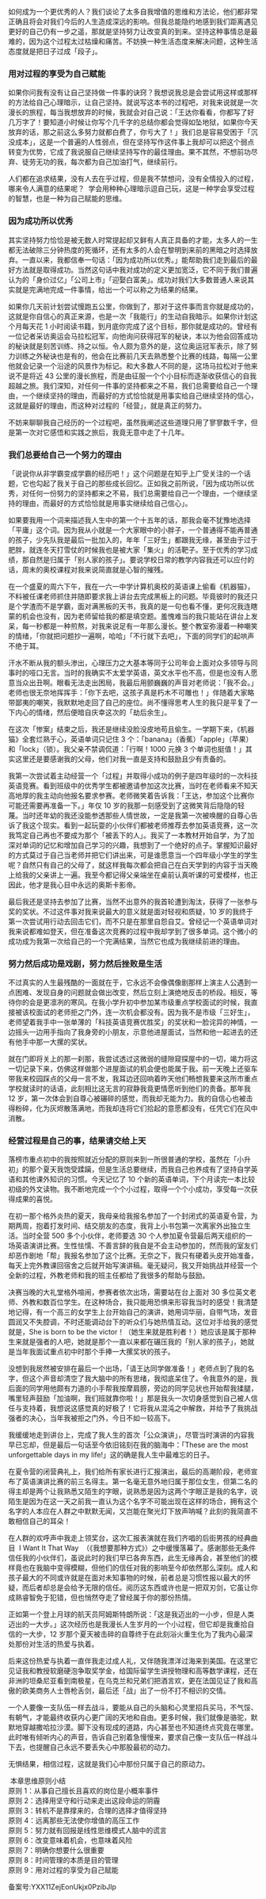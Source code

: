 如何成为一个更优秀的人？我们谈论了太多自我增值的思维和方法论，他们都非常正确且将会对我们今后的人生造成深远的影响。但我总能隐约地感到我们距离遇见更好的自己仍有一步之遥，那就是坚持努力让改变真的到来。坚持这种事情总是最难的，因为这个过程太过枯燥和痛苦。不妨换一种生活态度来解决问题，这种生活态度就是把日子过成「段子」。 

### 用对过程的享受为自己赋能 

如果你问我有没有让自己坚持做一件事的诀窍？我想说我总是会尝试用这样或那样的方法给自己心理暗示，让自己坚持。就说写这本书的过程吧，对我来说就是一次漫长的旅程，每当我想放弃的时候，我就会对自己说：「王达你看看，你都写了好几万字了！要知道小时候让你写个几千字的总结你都会觉得如坠地狱，如果你今天放弃的话，那之前这么多努力就都白费了，你亏大了！」我们总是容易受困于「沉没成本」，这是一个普遍的人性弱点，但在坚持写作这件事上我却可以把这个弱点转变为优势，它成了我说服自己继续坚持写作的最佳理由。果不其然，不想前功尽弃、徒劳无功的我，每次都为自己加油打气，继续前行。 

人们都在追求结果，没有人去在乎过程，但是我不禁想问，没有全情投入的过程，哪来令人满意的结果呢？  学会用种种心理暗示逗自己玩，这是一种学会享受过程的智慧，也是一种为自己赋能的思维。  

### 因为成功所以优秀 

其实坚持努力恰恰是被无数人时常提起却又鲜有人真正具备的才能，太多人的一生都无法破除三分钟热度的死循环，还有太多的人会在黎明到来前的黑暗之时选择放弃。一直以来，我都信奉一句话：「因为成功所以优秀。」能帮助我们走到最后的最好方法就是取得成功。当然这句话中我对成功的定义更加宽泛，它不同于我们普遍认为的「身价过亿」「公司上市」「迎娶白富美」。成功对我们大多数普通人来说其实就是完满地完成一件事情，给出一个可以称之为结果的结果。 

如果你几天前计划尝试慢跑五公里，你做到了，那对于这件事而言你就是成功的，这就是你自信心的真正来源，也是一次「我能行」的生动自我暗示。如果你计划这个月每天花 1 小时阅读书籍，到月底你完成了这个目标，那你就是成功的。曾经有一位记者采访奥运会马拉松冠军，向他询问获得冠军的秘诀，本以为他会回答成功的秘诀就是刻苦训练、持之以恒。令人颇为意外的是，这位奥运冠军表示，除了努力训练之外秘诀也是有的，他会在比赛前几天去熟悉整个比赛的线路，每隔一公里他就会记录一个沿途的风景作为标记。和大多数人不同的是，这场马拉松对于他来说不是将近 43 公里的漫长旅程，而是由征服一个个小目标而逐渐收获信心的自我超越之旅。我们深知，对任何一件事的坚持都来之不易，我们总需要给自己一个理由，一个继续坚持的理由，而最好的方式恰恰就是用事实给自己继续坚持的信心，这就是最好的理由，而这种对过程的「经营」，就是真正的努力。 

不妨来聊聊我自己经历的一个过程吧，虽然我阐述这些道理只用了寥寥数千字，但是第一次对它感悟和实践之旅后，我竟无意中走了十几年。 

### 我们总要给自己一个努力的理由 

「说说你从非学霸变成学霸的经历吧！」这个问题是在知乎上广受关注的一个话题，它也勾起了我关于自己的那些成长回忆。正如我之前所说，「因为成功所以优秀，对任何一份努力的坚持都来之不易，我们总需要给自己一个理由，一个继续坚持的理由，而最好的方式恰恰就是用事实继续给自己信心」。 

如果要我用一个词来描述我人生中的第一个十五年的话，那我会毫不犹豫地选择「平庸」这个词。因为我从小就是一个大家眼中的小胖子，一个普通得不能再普通的孩子，少先队我是最后一批加入的，年年「三好生」都跟我无缘，甚至由于过于肥胖，就连冬天打雪仗的时候我也是被大家「集火」的活靶子。至于优秀的学习成绩，那自然是归属于「别人家的孩子」。要说学校日常的教学内容我还可以应付的话，周末的奥校课程对我来说简直就是心智的摧残。 

在一个盛夏的周六下午，我在一六一中学计算机奥校的英语课上偷看《机器猫》，不料被任课老师抓住并随即要求我上讲台去完成黑板上的问题。毕竟彼时的我还只是个学渣而不是学霸，面对满黑板的天书，我真的是一句也看不懂，更何况我连瞎蒙的机会也没有，因为老师留给我的都是填空题。羞愧难当的我只能站在讲台上发呆，每一秒都是一种煎熬，对我来说足有一年那么漫长。整个教室弥漫着一种嘲笑的情绪，「你就把问题抄一遍啊，哈哈」「不行就下去吧」，下面的同学们的起哄声不绝于耳。 

汗水不断从我的额头渗出，心理压力之大基本等同于公司年会上面对众多领导与同事时的哑口无言。当时的我确实不太爱学英语，英文水平也不高，但是也没有人愿意当众出丑啊。眼看无法走出困局，我最后用颤巍巍的声音对老师说：「我不会。」老师也很无奈地挥挥手：「你下去吧，这孩子真是朽木不可雕也！」伴随着大家略带鄙夷的嘲笑，我默默地走回了自己的座位。尚不懂得思考人生的我只是平复了一下内心的情绪，然后便暗自庆幸这次的「劫后余生」。 

在这次「惨案」结束之后，我还是继续没脸没皮地苟且偷生。一学期下来，《机器猫》全套烂熟于心，英语单词只记住 3 个：「banana」（香蕉）「apple」（苹果）和「lock」（锁）。我父亲不禁调侃道：「行啊！1000 元换 3 个单词也挺值！」其实这里还是要感谢我的父母，他们对我一直是支持和鼓励且少有责备的。 

我第一次尝试着主动经营一个「过程」并取得小成功的例子是四年级时的一次科技英语竞赛。看到班级中的优秀学生都被邀请参加这次比赛，当时在老师看来不知天高地厚的我主动向他报名要求参赛。老师微笑着告诉我：「王达，参加这个比赛你可能还需要再准备一下。」年仅 10 岁的我那一刻感受到了这微笑背后隐隐的轻蔑。当时还年幼的我还没能参透那些人情世故，一定是我第一次被唤醒的自尊心告诉了我这个现实。看到一起玩耍的小伙伴们都被老师推荐去参加英语竞赛，这一次我笃定自己再也不要成为那个「被丢下的人」。我买了一本教材开始自学，为了加深对单词的记忆和增加自己学习的兴趣，我想到了一个绝好的点子。掌握知识最好的方式莫过于自己当老师并把它们讲出来，可是谁愿意当一个四年级小学生的学生呢？自然只有自己的父母了，就这样我每次都会把自己在白天学到的内容于当天晚上给我的父亲讲上一遍。我至今都记得父亲端坐在桌前认真听课的可爱模样，也正因此，他才是我心目中永远的奥斯卡影帝。 

最后我还是坚持去参加了比赛，当然不出意外的我首轮遭到淘汰，获得了一张参与奖的奖状。不过这件事对我来说最大的意义就是面对轻视和质疑，10 岁的我终于第一次尝试用行动去回击它们，而不只是在那里自怨自艾。曾经记一个英语单词对我来说都难如登天，但在准备这次竞赛的过程中我却学到了很多单词。这个微小的成功成为我第一次给自己的一个完满结果，当然它也成为我继续前进的理由。 

### 努力然后成功是戏剧，努力然后挫败是生活 

不过真实的人生最残酷的一面就在于，它永远不会像偶像剧那样上演主人公遇到一点困难、发现自身的问题就会做出改变，然后立刻上演绝地反击的桥段。相反，等待你的会是更凛冽的寒风。在我小学升初中参加某市级重点学校面试的时候，我直接被该校面试的老师拒之门外，连一次机会都没有。因为我不是市级「三好生」，老师望着我手中一张单薄的「科技英语竞赛优胜奖」的奖状和一脸诧异的神情，一边摇头一边用手指向了我身旁的小朋友，示意他进屋面试，当然和他一起进去的还有他手中那一大摞的奖状。 

就在门即将关上的那一刹那，我尝试透过这微弱的缝隙窥探屋中的一切，竭力将这一切记录下来，仿佛这样做那个进屋面试的机会便也能属于我。前一天晚上还驱车带我来校园踩点的父母一言不发，我耳边还回响着昨天他们畅想我要来这所市重点学校就读时的话语，此刻相比这无言的寂静我竟更情愿听到他们的责备。那年我 12 岁，第一次体会到自尊心被碾碎的感觉，而我却无能为力。我的自信心也被击得粉碎，化为灰烬散落满地，而我却连将它们拾起的意愿都没有，任凭它们在风中消散。 

### 经营过程是自己的事，结果请交给上天 

落榜市重点初中的我按照就近分配的原则来到一所很普通的学校，虽然在「小升初」的那个夏天我饱受蹂躏，但是生活总要继续，而我自己也养成有了坚持自学英语和其他课外知识的习惯。今天记忆了 10 个新的英语单词，下个月读完一本比较初级的外文读物。我不断地完成一个个小过程，取得一个个小成功，享受每一次获得成果的喜悦。 

在初一那个格外炎热的夏天，我母亲给我报名参加了一个封闭式的英语夏令营，为期两周，抱着打发时间、结交朋友的态度，我背上小书包第一次离家外出独立生活。当时全营 500 多个小伙伴，老师要选 30 个人参加夏令营最后两天组织的一场英语演讲比赛。生性怯懦、不善言辞的我自是不会主动参加的，然而我的室友们却恶作剧地「帮」我报名参加了这个比赛。无奈之下，我只有硬着头皮开始准备，每天上完外教课回宿舍之后就开始写演讲稿。毫无疑问，我又开始挑战并经营一个全新的过程，外教老师和我的班主任都给了我很多的帮助与鼓励。 

决赛当晚的大礼堂格外喧闹，参赛者依次出场，需要站在台上面对 30 多位英文老师、外教和数百位学生。在这种场合，我只能用恐惧来形容我当时的感受！我清楚地记得，有一个高三的女学生上台开始自己的演讲，她用词华丽，自带气场，发音圆润又不失腔调，不时还能调动台下的听众们与她热情互动。这位对手给我的感觉就是，She is born to be the victor！（她生来就是胜利者！）她应该是属于那种生来就是强者的人吧，她就是那个一直以来都在碾压我的「别人家的孩子」，她就是当年我面试重点初中时那个手捧一大摞奖状的孩子。 

没想到我居然被安排在最后一个出场，「请王达同学做准备！」老师点到了我的名字，但这个声音却清空了我大脑中的所有思绪，我彻底呆住了。令我意外的是，我后面的同学用他颇有力道的小手帮我按摩肩膀，旁边的同学见状也开始帮我揉腿，嘴里轻声鼓励「加油啊，我们班就靠你啦！」那是我头一次切身感觉到自己被人信任与支持着，我想说这感觉真的好极了！它将我从混沌之中解救，并给予了我挑战强者的决心，当年我被拒之门外，今日不如一较高下。 

我缓缓地走到讲台上，完成了我人生的首次「公众演讲」，尽管当时演讲的内容我早已忘却，但是最后一句话至今依旧铭刻在我的脑海中：「These are the most unforgettable days in my life\!」这的确是我人生中最难忘的日子。 

在夏令营的闭营典礼上，我们给所有家长进行汇报演出，最后的高潮阶段，老师宣布了英语演讲比赛的前三名得主。第一名毫无意外地归属于那位女生，但第二名的得主却是两个让我熟悉又陌生的字眼，说熟悉是因为这两个字眼正是我的名字，说陌生是因为在这一天之前我一直认为这个名字不可能出现在这样的场合，拥有这个名字的人本应在人群之中默默无闻，又岂能在聚光灯下放声呐喊？此刻的我简直不敢相信自己的耳朵！ 

在人群的欢呼声中我走上领奖台，这次汇报表演就在我们齐唱的后街男孩的经典曲目  I Want It That Way  （《我想要那种方式》）之中缓慢落幕了。感谢那些无条件信任我的小伙伴们，虽说此时的我们早已各奔东西，此生无缘再会，甚至他们的模样竟也在我脑中变得模糊，但他们的信任对我的影响至今却依然那么深刻。成人和孩子最大的不同或许就是在面对未知事物的时候，前者总是习惯性报以最大的怀疑，而后者却总是会给予无限的信任。阅历这东西或许也是一把双刃剑，它虽让你成熟睿智免于犯错，但也悄然夺走了曾经属于你的那份热情。 

正如第一个登上月球的航天员阿姆斯特朗所说：「这是我迈出的一小步，但是人类迈出的一大步。」这次经历也是我漫长人生岁月的一个小过程，但它却是我重拾自信的一大步，12 岁那个夏天被击碎的自尊终于在此刻浴火重生化为了我内心最深处那份对生活的热爱与执着。 

后来这份热爱与执着一直伴我走过成人礼，又伴随我漂洋过海来到美国。在这里它见证我和教授软磨硬泡争取奖学金，给国际留学生讲授物理和高等数学课程，还在非洲的坦桑尼亚看到南极星，在乌克兰和兄弟们把酒言欢，更在法国见证了我和高傲的欧美商务人士唇枪舌剑，最后还「战」出了一份不打不相识的交情。 

一个人要像一支队伍一样去战斗，要能从自己的头脑和心灵里招兵买马，不气馁、有朝气，才能最终收获内心更广阔的天地和自由。更多时候，我们就像是骆驼，默默地穿越撒哈拉沙漠。脚下没有现成的道路，内心甚至也不知道终点究竟在哪里。此时唯有倾听内心的声音，告诉自己别着急慢慢来，要求自己像一支队伍一样战斗下去，也提醒自己永远不要丢失心中那股最初的动力。 

无惧结果，相信过程，这就是我们心中那份只属于自己的原动力。 

 本章思维原则小结     
原则 1：从事自己擅长且喜欢的岗位是小概率事件    
原则 2：选择用坚守和行动来走出这段命运的阴霾    
原则 3：转机不是靠撑来的，合理的选择才值得坚持    
原则 4：远离那些无法使你增值的高压工作    
原则 5：努力就有回报是线性思维模式人脑中的谎言    
原则 6：改变意味着机会，也意味着风险    
原则 7：明确你想要什么很重要    
原则 8：时间管理的本质是目的管理    
原则 9：用对过程的享受为自己赋能    

备案号:YXX11ZejEonUkjx0PzibJlp